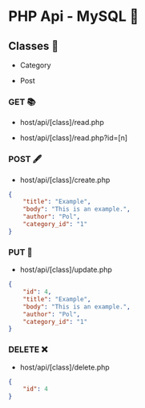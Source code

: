 # PHP Api - MySQL 💢

## Classes 🧮

- Category

- Post

### GET 📚

- host/api/[class]/read.php

- host/api/[class]/read.php?id=[n]

### POST 🖋

- host/api/[class]/create.php
```json
{
    "title": "Example",
    "body": "This is an example.",
    "author": "Pol",
    "category_id": "1"
}
```

### PUT 📝

- host/api/[class]/update.php
```json
{
    "id": 4,
    "title": "Example",
    "body": "This is an example.",
    "author": "Pol",
    "category_id": "1"
}
```

### DELETE ❌

- host/api/[class]/delete.php
```json
{
    "id": 4
}
```
